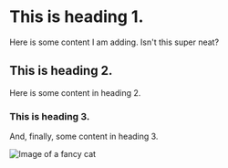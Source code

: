 # This is heading 1.
Here is some content I am adding. Isn't this super neat?

## This is heading 2.
Here is some content in heading 2.

### This is heading 3.
And, finally, some content in heading 3.

![Image of a fancy cat](https://octodex.github.com/images/yaktocat.png)
